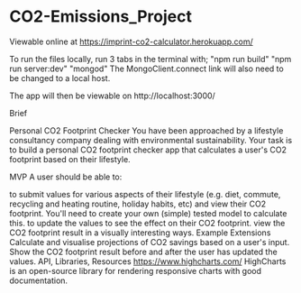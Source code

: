 # CO2-Emissions_Project

Viewable online at https://imprint-co2-calculator.herokuapp.com/

To run the files locally, run 3 tabs in the terminal with;
"npm run build"
"npm run server:dev"
"mongod"
The MongoClient.connect link will also need to be changed to a local host.

The app will then be viewable on http://localhost:3000/ 

Brief

Personal CO2 Footprint Checker
You have been approached by a lifestyle consultancy company dealing with environmental sustainability. Your task is to build a personal CO2 footprint checker app that calculates a user's CO2 footprint based on their lifestyle.

MVP
A user should be able to:

to submit values for various aspects of their lifestyle (e.g. diet, commute, recycling and heating routine, holiday habits, etc) and view their CO2 footprint. You'll need to create your own (simple) tested model to calculate this.
to update the values to see the effect on their CO2 footprint.
view the CO2 footprint result in a visually interesting ways.
Example Extensions
Calculate and visualise projections of CO2 savings based on a user's input.
Show the CO2 footprint result before and after the user has updated the values.
API, Libraries, Resources
https://www.highcharts.com/ HighCharts is an open-source library for rendering responsive charts with good documentation.

